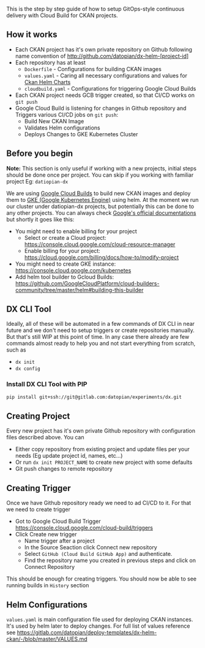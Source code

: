 This is the step by step guide of how to setup GitOps-style continuous delivery with Cloud Build for CKAN projects.

## How it works

- Each CKAN project has it's own private repository on Github following name convention of http://github.com/datopian/dx-helm-[project-id]
- Each repository has at least
  - `Dockerfile` - Configurations for building CKAN images
  - `values.yaml` - Caring all necessary configurations and values for [Ckan Helm Charts][chc]
  - `cloudbuild.yaml` - Configurations for triggering Google Cloud Builds
- Each CKAN project needs GCB trigger created, so that CI/CD works on `git push`
- Google Cloud Build is listening for changes in Github repository and Triggers various CI/CD jobs on `git push`:
  - Build New CKAN Image
  - Validates Helm configurations
  - Deploys Changes to GKE Kubernetes Cluster

## Before you begin

__Note:__ This section is only useful if working with a new projects, initial steps should be done once per project. You can skip if you working with familiar project Eg: `datiopian-dx`

We are using [Google Cloud Builds][gcb] to build new CKAN images and deploy them to [GKE (Google Kubernetes Engine)][gke] using helm. At the moment we run our cluster under datiopian-dx projects, but potentially this can be done to any other projects. You can always check [Google's official documentations][official-docs] but shortly it goes like this:

- You might need to enable billing for your project
  - Select or create a Cloud project: https://console.cloud.google.com/cloud-resource-manager
  - Enable billing for your project: https://cloud.google.com/billing/docs/how-to/modify-project
- You might need to create GKE instance: https://console.cloud.google.com/kubernetes
- Add helm tool builder to Gcloud Builds: https://github.com/GoogleCloudPlatform/cloud-builders-community/tree/master/helm#building-this-builder

[gcb]: (https://cloud.google.com/kubernetes-engine/docs/tutorials/gitops-cloud-build#create_the_continuous_integration_pipeline)
[gke]: https://cloud.google.com/cloud-build/docs/deploying-builds/deploy-gke
[chc]: https://gitlab.com/datopian/deploy-templates/dx-helm-ckan
[official-docs]: https://cloud.google.com/kubernetes-engine/docs/tutorials/gitops-cloud-build#create_the_continuous_integration_pipeline

## DX CLI Tool

Ideally, all of these will be automated in a few commands of DX CLI in near future and we don't need to setup triggers or create repositories manually. But that's still WIP at this point of time. In any case there already are few commands almost ready to help you and not start everything from  scratch, such as

- `dx init`
- `dx config`

### Install DX CLI Tool with PIP

```bash
pip install git+ssh://git@gitlab.com:datopian/experiments/dx.git
```

## Creating Project

Every new project has it's own private Github repository with configuration files described above. You can

- Either copy repository from existing project and update files per your needs (Eg update project id, names, etc...)
- Or run `dx init PROJECT_NAME` to create new project with some defaults
- Git push changes to remote repository

## Creating Trigger

Once we have Github repository ready we need to ad CI/CD to it. For that we need to create trigger

- Got to Google Cloud Build Trigger https://console.cloud.google.com/cloud-build/triggers
- Click Create new trigger
  - Name trigger after a project
  - In the Source Seaction click Connect new repository
  - Select `GitHub (Cloud Build GitHub App)` and authenticate.
  - Find the repository name you created in previous steps and click on Connect Repository

This should be enough for creating triggers. You should now be able to see running builds in `History` section

## Helm Configurations

`values.yaml` is main configuration file used for deploying CKAN instances. It's used by helm later to deploy changes. For full list of values reference see https://gitlab.com/datopian/deploy-templates/dx-helm-ckan/-/blob/master/VALUES.md
